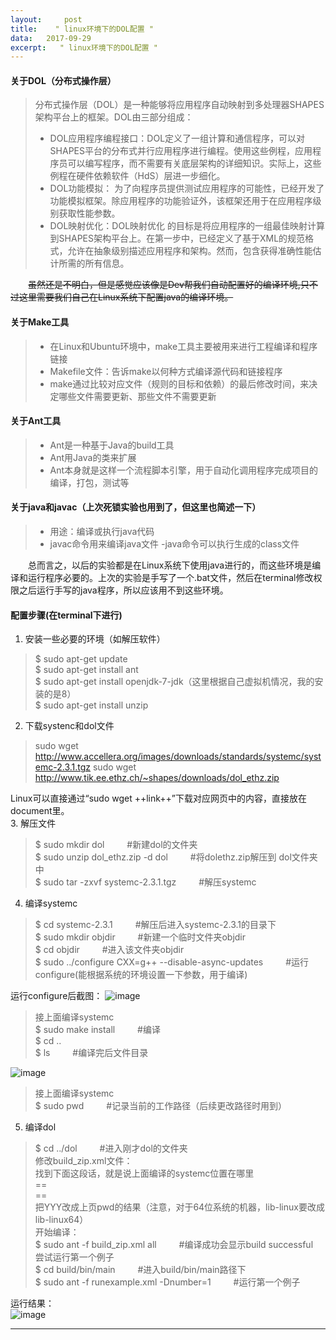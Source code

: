 ```yaml
---
layout:     post
title:    " linux环境下的DOL配置 "
data:   2017-09-29
excerpt:   " linux环境下的DOL配置 "
---
```


#### 关于DOL（分布式操作层）

> 分布式操作层（DOL）是一种能够将应用程序自动映射到多处理器SHAPES架构平台上的框架。DOL由三部分组成：
>- DOL应用程序编程接口：DOL定义了一组计算和通信程序，可以对SHAPES平台的分布式并行应用程序进行编程。使用这些例程，应用程序员可以编写程序，而不需要有关底层架构的详细知识。实际上，这些例程在硬件依赖软件（HdS）层进一步细化。
>- DOL功能模拟： 为了向程序员提供测试应用程序的可能性，已经开发了功能模拟框架。除应用程序的功能验证外，该框架还用于在应用程序级别获取性能参数。
>- DOL映射优化：DOL映射优化 的目标是将应用程序的一组最佳映射计算到SHAPES架构平台上。在第一步中，已经定义了基于XML的规范格式，允许在抽象级别描述应用程序和架构。然而，包含获得准确性能估计所需的所有信息。
 
&emsp;&emsp;~~虽然还是不明白，但是感觉应该像是Dev帮我们自动配置好的编译环境,只不过这里需要我们自己在Linux系统下配置java的编译环境。~~

#### 关于Make工具
>- 在Linux和Ubuntu环境中，make工具主要被用来进行工程编译和程序链接
>- Makefile文件：告诉make以何种方式编译源代码和链接程序
>- make通过比较对应文件（规则的目标和依赖）的最后修改时间，来决定哪些文件需要更新、那些文件不需要更新

#### 关于Ant工具
>- Ant是一种基于Java的build工具
>- Ant用Java的类来扩展
>- Ant本身就是这样一个流程脚本引擎，用于自动化调用程序完成项目的编译，打包，测试等

#### 关于java和javac（上次死锁实验也用到了，但这里也简述一下）
>- 用途：编译或执行java代码
>- javac命令用来编译java文件
>-java命令可以执行生成的class文件

&emsp;&emsp;总而言之，以后的实验都是在Linux系统下使用java进行的，而这些环境是编译和运行程序必要的。上次的实验是手写了一个.bat文件，然后在terminal修改权限之后运行手写的java程序，所以应该用不到这些环境。 

#### 配置步骤(在terminal下进行)
1. 安装一些必要的环境（如解压软件）
    
>   $ sudo apt-get update      
    $ sudo apt-get install ant       
    $ sudo apt-get install openjdk-7-jdk（这里根据自己虚拟机情况，我的安装的是8）      
    $ sudo apt-get install unzip
2. 下载systenc和dol文件   
> sudo wget http://www.accellera.org/images/downloads/standards/systemc/systemc-2.3.1.tgz
sudo wget http://www.tik.ee.ethz.ch/~shapes/downloads/dol_ethz.zip     

Linux可以直接通过“sudo wget ++link++”下载对应网页中的内容，直接放在document里。   
3. 解压文件   
>   $ sudo mkdir dol   &emsp;&emsp;  #新建dol的文件夹    
    $ sudo unzip dol_ethz.zip -d dol  &emsp;&emsp;  #将dolethz.zip解压到 dol文件夹中    
    $ sudo tar -zxvf systemc-2.3.1.tgz  &emsp;&emsp;  #解压systemc

4. 编译systemc    
>   $ cd systemc-2.3.1  &emsp;&emsp;  #解压后进入systemc-2.3.1的目录下    
    $ sudo mkdir objdir  &emsp;&emsp;  #新建一个临时文件夹objdir    
    $ cd objdir  &emsp;&emsp;  #进入该文件夹objdir    
    $ sudo ../configure CXX=g++ --disable-async-updates  &emsp;&emsp;  #运行configure(能根据系统的环境设置一下参数，用于编译)

运行configure后截图：
![image](http://own160w85.bkt.clouddn.com/dol1.png)

>   接上面编译systemc    
    $ sudo make install  &emsp;&emsp; #编译     
    $ cd ..        
    $ ls  &emsp;&emsp;  #编译完后文件目录    

![image](http://own160w85.bkt.clouddn.com/2.png)

>   接上面编译systemc    
    $ sudo pwd  &emsp;&emsp;  #记录当前的工作路径（后续更改路径时用到）
    
5. 编译dol   
>   $ cd ../dol  &emsp;&emsp;  #进入刚才dol的文件夹    
    修改build_zip.xml文件：    
    找到下面这段话，就是说上面编译的systemc位置在哪里    
==<property name="systemc.inc" value="YYY/include"/>    
<property name="systemc.lib" value="YYY/lib-linux/libsystemc.a"/>==    
把YYY改成上页pwd的结果（注意，对于64位系统的机器，lib-linux要改成lib-linux64）    
    开始编译：    
    $ sudo ant -f build_zip.xml all   &emsp;&emsp;  #编译成功会显示build successful   
    尝试运行第一个例子    
    $ cd build/bin/main   &emsp;&emsp;  #进入build/bin/main路径下    
    $ sudo ant -f runexample.xml -Dnumber=1  &emsp;&emsp;  #运行第一个例子    

运行结果：    
![image](http://own160w85.bkt.clouddn.com/3.png)    

---
